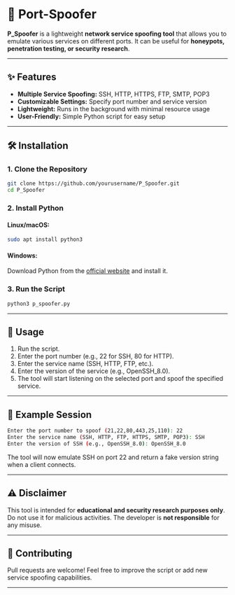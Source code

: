 
# 🚀 Port-Spoofer

**P_Spoofer** is a lightweight **network service spoofing tool** that allows you to emulate various services  on different ports. It can be useful for **honeypots, penetration testing, or security research**.

---

## ✨ Features
- **Multiple Service Spoofing:** SSH, HTTP, HTTPS, FTP, SMTP, POP3
- **Customizable Settings:** Specify port number and service version
- **Lightweight:** Runs in the background with minimal resource usage
- **User-Friendly:** Simple Python script for easy setup

---

## 🛠️ Installation

### 1. Clone the Repository
```sh
git clone https://github.com/yourusername/P_Spoofer.git
cd P_Spoofer
```

### 2. Install Python
#### Linux/macOS:
```sh
sudo apt install python3
```

#### Windows:
Download Python from the [official website](https://www.python.org/downloads/) and install it.

### 3. Run the Script
```sh
python3 p_spoofer.py
```

---

## 🚦 Usage
1. Run the script.
2. Enter the port number (e.g., 22 for SSH, 80 for HTTP).
3. Enter the service name (SSH, HTTP, FTP, etc.).
4. Enter the version of the service (e.g., OpenSSH_8.0).
5. The tool will start listening on the selected port and spoof the specified service.

---

## 🔧 Example Session
```sh
Enter the port number to spoof (21,22,80,443,25,110): 22
Enter the service name (SSH, HTTP, FTP, HTTPS, SMTP, POP3): SSH
Enter the version of SSH (e.g., OpenSSH_8.0): OpenSSH_8.0
```

The tool will now emulate SSH on port 22 and return a fake version string when a client connects.

---

## ⚠️ Disclaimer
This tool is intended for **educational and security research purposes only**. Do not use it for malicious activities. The developer is **not responsible** for any misuse.

---

## 🤝 Contributing
Pull requests are welcome! Feel free to improve the script or add new service spoofing capabilities.

---





